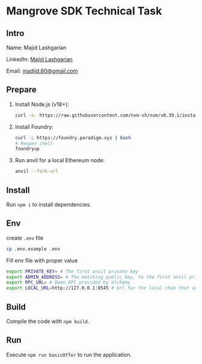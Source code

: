# Mangrove SDK Technical Task

## Intro

Name: Majid Lashgarian

LinkedIn: [Majid Lashgarian](https://www.linkedin.com/in/majidlashgarian)

Email: madjid.80@gmail.com

## Prepare

1. Install Node.js (v18+):

    ```bash
    curl -o- https://raw.githubusercontent.com/nvm-sh/nvm/v0.39.1/install.sh | bash
    ```

2. Install Foundry:

    ```bash
    curl -L https://foundry.paradigm.xyz | bash
    # Reopen shell
    foundryup
    ```

3. Run anvil for a local Ethereum node:

    ```bash
    anvil --fork-url
    ```

## Install

Run `npm i` to install dependencies.


## Env
create `.env` file
```bash
cp .env.example .env
```
Fill env file with proper value

```bash
export PRIVATE_KEY= # The first anvil private key
export ADMIN_ADDRESS= # The matching public key, to the first anvil private key
export RPC_URL= # Demo RPC provided by alchemy
export LOCAL_URL=http://127.0.0.1:8545 # Url for the local chan that anvil starts
```

## Build

Compile the code with `npm build`.

## Run

Execute `npm run basicOffer` to run the application.
